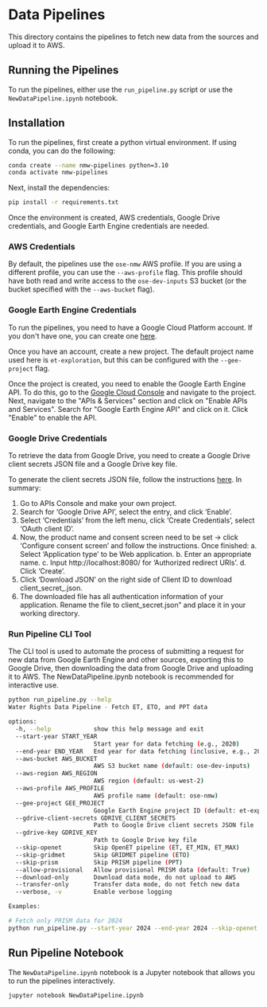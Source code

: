 # Data Pipelines

This directory contains the pipelines to fetch new data from the sources and upload it to AWS.

## Running the Pipelines

To run the pipelines, either use the `run_pipeline.py` script or use the `NewDataPipeline.ipynb` notebook.

## Installation

To run the pipelines, first create a python virtual environment. If using conda, you can do the following:

```bash
conda create --name nmw-pipelines python=3.10
conda activate nmw-pipelines
```

Next, install the dependencies:

```bash
pip install -r requirements.txt
```

Once the environment is created, AWS credentials, Google Drive credentials, and Google Earth Engine credentials are needed.

### AWS Credentials

By default, the pipelines use the `ose-nmw` AWS profile. If you are using a different profile, you can use the `--aws-profile` flag. This profile should have both read and write access to the `ose-dev-inputs` S3 bucket (or the bucket specified with the `--aws-bucket` flag).

### Google Earth Engine Credentials

To run the pipelines, you need to have a Google Cloud Platform account. If you don't have one, you can create one [here](https://console.cloud.google.com/).

Once you have an account, create a new project. The default project name used here is `et-exploration`, but this can be configured with the `--gee-project` flag.

Once the project is created, you need to enable the Google Earth Engine API. To do this, go to the [Google Cloud Console](https://console.cloud.google.com/) and navigate to the project. Next, navigate to the "APIs & Services" section and click on "Enable APIs and Services". Search for "Google Earth Engine API" and click on it. Click "Enable" to enable the API.


### Google Drive Credentials

To retrieve the data from Google Drive, you need to create a Google Drive client secrets JSON file and a Google Drive key file.

To generate the client secrets JSON file, follow the instructions [here](https://docs.iterative.ai/PyDrive2/quickstart/).
In summary:

1. Go to APIs Console and make your own project.
2. Search for ‘Google Drive API’, select the entry, and click ‘Enable’.
3. Select ‘Credentials’ from the left menu, click ‘Create Credentials’, select ‘OAuth client ID’.
4. Now, the product name and consent screen need to be set -> click ‘Configure consent screen’ and follow the instructions. Once finished:
    a. Select ‘Application type’ to be Web application.
    b. Enter an appropriate name.
    c. Input http://localhost:8080/ for ‘Authorized redirect URIs’.
    d. Click ‘Create’.
5. Click ‘Download JSON’ on the right side of Client ID to download client_secret_<really long ID>.json.
6. The downloaded file has all authentication information of your application. Rename the file to client_secret.json” and place it in your working directory.

### Run Pipeline CLI Tool

The CLI tool is used to automate the process of submitting a request for new data from Google Earth Engine and other sources, exporting this to Google Drive, then downloading the data from Google Drive and uploading it to AWS. The NewDataPipeline.ipynb notebook is recommended for interactive use.

```bash
python run_pipeline.py --help
Water Rights Data Pipeline - Fetch ET, ETO, and PPT data

options:
  -h, --help            show this help message and exit
  --start-year START_YEAR
                        Start year for data fetching (e.g., 2020)
  --end-year END_YEAR   End year for data fetching (inclusive, e.g., 2022)
  --aws-bucket AWS_BUCKET
                        AWS S3 bucket name (default: ose-dev-inputs)
  --aws-region AWS_REGION
                        AWS region (default: us-west-2)
  --aws-profile AWS_PROFILE
                        AWS profile name (default: ose-nmw)
  --gee-project GEE_PROJECT
                        Google Earth Engine project ID (default: et-exploration)
  --gdrive-client-secrets GDRIVE_CLIENT_SECRETS
                        Path to Google Drive client secrets JSON file
  --gdrive-key GDRIVE_KEY
                        Path to Google Drive key file
  --skip-openet         Skip OpenET pipeline (ET, ET_MIN, ET_MAX)
  --skip-gridmet        Skip GRIDMET pipeline (ETO)
  --skip-prism          Skip PRISM pipeline (PPT)
  --allow-provisional   Allow provisional PRISM data (default: True)
  --download-only       Download data mode, do not upload to AWS
  --transfer-only       Transfer data mode, do not fetch new data
  --verbose, -v         Enable verbose logging

Examples:

# Fetch only PRISM data for 2024
python run_pipeline.py --start-year 2024 --end-year 2024 --skip-openet --skip-gridmet
```

## Run Pipeline Notebook

The `NewDataPipeline.ipynb` notebook is a Jupyter notebook that allows you to run the pipelines interactively.

```bash
jupyter notebook NewDataPipeline.ipynb
```
